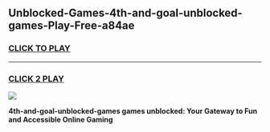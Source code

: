 
## Unblocked-Games-4th-and-goal-unblocked-games-Play-Free-a84ae
<h3>
<a href="https://premium76.site?title=4th-and-goal-unblocked-games&ref=10A">CLICK TO PLAY</a></h3>
<hr>

<h3>
<a href="https://premium76.site?title=4th-and-goal-unblocked-games&ref=10A">CLICK 2 PLAY</a>
  
</h3>

<a href="https://premium76.site?title=4th-and-goal-unblocked-games&ref=10A"><img src="https://clearcache.store/games.png"></a>


**4th-and-goal-unblocked-games games unblocked: Your Gateway to Fun and Accessible Online Gaming**
